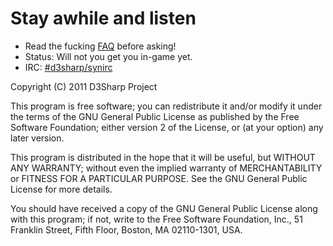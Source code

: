 # Stay awhile and listen

* Read the fucking [FAQ](/raistlinthewiz/d3sharp/wiki/FAQ) before asking!
* Status: Will not you get you in-game yet.
* IRC: [#d3sharp/synirc](http://cbe002.chat.mibbit.com/?server=irc.synIRC.net&channel=%23d3sharp)

Copyright (C) 2011 D3Sharp Project

This program is free software; you can redistribute it and/or
modify it under the terms of the GNU General Public License
as published by the Free Software Foundation; either version 2
of the License, or (at your option) any later version.

This program is distributed in the hope that it will be useful,
but WITHOUT ANY WARRANTY; without even the implied warranty of
MERCHANTABILITY or FITNESS FOR A PARTICULAR PURPOSE.  See the
GNU General Public License for more details.

You should have received a copy of the GNU General Public License
along with this program; if not, write to the Free Software
Foundation, Inc., 51 Franklin Street, Fifth Floor, Boston, MA  02110-1301, USA.